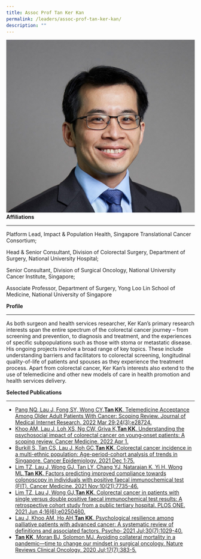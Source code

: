 ```yaml
---
title: Assoc Prof Tan Ker Kan
permalink: /leaders/assoc-prof-tan-ker-kan/
description: ""
---
```


![](/images/Leaders/tan-ker-kan.jpg)**Affiliations** 

* * *

Platform Lead, Impact & Population Health, Singapore Translational Cancer Consortium;

Head & Senior Consultant, Division of Colorectal Surgery, Department of Surgery, National University Hospital;

Senior Consultant, Division of Surgical Oncology, National University Cancer Institute, Singapore;

Associate Professor, Department of Surgery, Yong Loo Lin School of Medicine, National University of Singapore

**Profile** 

* * *

As both surgeon and health services researcher, Ker Kan’s primary research interests span the entire spectrum of the colorectal cancer journey – from screening and prevention, to diagnosis and treatment, and the experiences of specific subpopulations such as those with stoma or metastatic disease. His ongoing projects involve a broad range of key topics. These include understanding barriers and facilitators to colorectal screening, longitudinal quality-of-life of patients and spouses as they experience the treatment process. Apart from colorectal cancer, Ker Kan’s interests also extend to the use of telemedicine and other new models of care in health promotion and health services delivery.

**Selected Publications**

* * *

*   [Pang NQ, Lau J, Fong SY, Wong CY,**Tan KK**. Telemedicine Acceptance Among Older Adult Patients With Cancer: Scoping Review. Journal of Medical Internet Research. 2022 Mar 29;24(3):e28724.](https://pubmed.ncbi.nlm.nih.gov/35348462/)
*   [Khoo AM, Lau J, Loh XS, Ng CW, Griva K,**Tan KK**. Understanding the psychosocial impact of colorectal cancer on young‐onset patients: A scoping review. Cancer Medicine. 2022 Apr 1.](https://europepmc.org/article/MED/35150052)
*   [Burkill S, Tan CS, Lau J, Koh GC,**Tan KK**. Colorectal cancer incidence in a multi-ethnic population: Age-period-cohort analysis of trends in Singapore. Cancer Epidemiology. 2021 Dec 1;75.](https://pubmed.ncbi.nlm.nih.gov/34653790/)
*   [Lim TZ, Lau J, Wong GJ, Tan LY, Chang YJ, Natarajan K, Yi H, Wong ML,**Tan KK**. Factors predicting improved compliance towards colonoscopy in individuals with positive faecal immunochemical test (FIT). Cancer Medicine. 2021 Nov;10(21):7735-46.](https://pubmed.ncbi.nlm.nih.gov/34519182/)
*   [Lim TZ, Lau J, Wong GJ,**Tan KK**. Colorectal cancer in patients with single versus double positive faecal immunochemical test results: A retrospective cohort study from a public tertiary hospital. PLOS ONE. 2021 Jun 4;16(6):e0250460.](https://pubmed.ncbi.nlm.nih.gov/34086681/)
*   [Lau J, Khoo AM, Ho AH,**Tan KK**. Psychological resilience among palliative patients with advanced cancer: A systematic review of definitions and associated factors. Psycho‐ 2021 Jul;30(7):1029-40.](https://onlinelibrary.wiley.com/doi/10.1002/pon.5666)
*   [**Tan KK**, Moran BJ, Solomon MJ. Avoiding collateral mortality in a pandemic—time to change our mindset in surgical oncology. Nature Reviews Clinical Oncology. 2020 Jul;17(7):383-5.](https://pubmed.ncbi.nlm.nih.gov/32372035/)